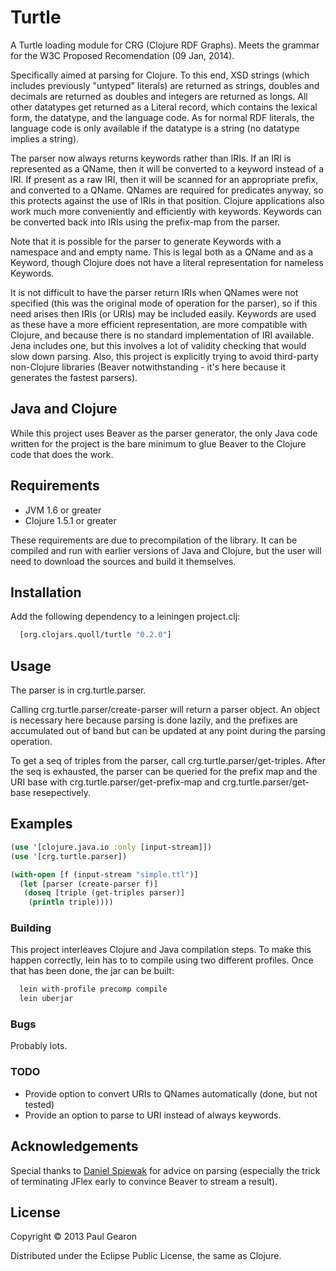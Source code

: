 # Turtle

A Turtle loading module for CRG (Clojure RDF Graphs). Meets the grammar for the W3C Proposed Recomendation (09 Jan, 2014).

Specifically aimed at parsing for Clojure. To this end, XSD strings (which includes previously
"untyped" literals) are returned as strings, doubles and decimals are returned as doubles and
integers are returned as longs. All other datatypes get returned as a Literal record, which
contains the lexical form, the datatype, and the language code. As for normal RDF literals,
the language code is only available if the datatype is a string (no datatype implies a string).

The parser now always returns keywords rather than IRIs.
If an IRI is represented as a QName, then it will be converted to a keyword instead of a IRI. If
present as a raw IRI, then it will be scanned for an appropriate prefix, and converted to a QName.
QNames are required for predicates anyway, so this protects against the use of IRIs in that position.
Clojure applications also work much more conveniently and efficiently with keywords. Keywords can be
converted back into IRIs using the prefix-map from the parser.

Note that it is possible for the parser to generate Keywords with a namespace and and empty name.
This is legal both as a QName and as a Keyword, though Clojure does not have a literal representation
for nameless Keywords.

It is not difficult to have the parser return IRIs when QNames were not specified (this was the original
mode of operation for the parser), so if this need arises then IRIs (or URIs) may  be included easily.
Keywords are used as these have a more efficient representation, are more compatible with Clojure, and
because there is no standard implementation of IRI available. Jena includes one, but this involves a lot
of validity checking that would slow down parsing. Also, this project is explicitly trying to avoid
third-party non-Clojure libraries (Beaver notwithstanding - it's here because it generates the fastest
parsers).

## Java and Clojure

While this project uses Beaver as the parser generator, the only Java code written for the project
is the bare minimum to glue Beaver to the Clojure code that does the work.

## Requirements

  * JVM 1.6 or greater
  * Clojure 1.5.1 or greater

These requirements are due to precompilation of the library. It can be compiled and run with earlier
versions of Java and Clojure, but the user will need to download the sources and build it themselves.

## Installation

Add the following dependency to a leiningen project.clj:
```clj
  [org.clojars.quoll/turtle "0.2.0"]
```

## Usage

The parser is in crg.turtle.parser.

Calling crg.turtle.parser/create-parser will return a parser object. An object is necessary here
because parsing is done lazily, and the prefixes are accumulated out of band but can be updated
at any point during the parsing operation.

To get a seq of triples from the parser, call crg.turtle.parser/get-triples. After the seq is
exhausted, the parser can be queried for the prefix map and the URI base with
crg.turtle.parser/get-prefix-map and crg.turtle.parser/get-base resepectively.

## Examples

```clj
(use '[clojure.java.io :only [input-stream]])
(use '[crg.turtle.parser])

(with-open [f (input-stream "simple.ttl")]
  (let [parser (create-parser f)]
   (doseq [triple (get-triples parser)]
    (println triple))))
```

### Building
This project interleaves Clojure and Java compilation steps. To make this happen correctly, lein has to to compile using two different profiles. Once that has been done, the jar can be built:

```bash
  lein with-profile precomp compile
  lein uberjar
```

### Bugs

Probably lots.

### TODO

  * Provide option to convert URIs to QNames automatically (done, but not tested)
  * Provide an option to parse to URI instead of always keywords.

## Acknowledgements

Special thanks to [Daniel Spiewak](https://github.com/djspiewak "@djspiewak") for advice on parsing
(especially the trick of terminating JFlex early to convince Beaver to stream a result).

## License

Copyright © 2013 Paul Gearon

Distributed under the Eclipse Public License, the same as Clojure.
